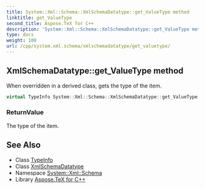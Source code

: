 ```yaml
---
title: System::Xml::Schema::XmlSchemaDatatype::get_ValueType method
linktitle: get_ValueType
second_title: Aspose.TeX for C++
description: 'System::Xml::Schema::XmlSchemaDatatype::get_ValueType method. When overridden in a derived class, gets the type of the item in C++.'
type: docs
weight: 100
url: /cpp/system.xml.schema/xmlschemadatatype/get_valuetype/
---
```

## XmlSchemaDatatype::get_ValueType method


When overridden in a derived class, gets the type of the item.

```cpp
virtual TypeInfo System::Xml::Schema::XmlSchemaDatatype::get_ValueType()=0
```


### ReturnValue

The type of the item.

## See Also

* Class [TypeInfo](../../../system/typeinfo/)
* Class [XmlSchemaDatatype](../)
* Namespace [System::Xml::Schema](../../)
* Library [Aspose.TeX for C++](../../../)
